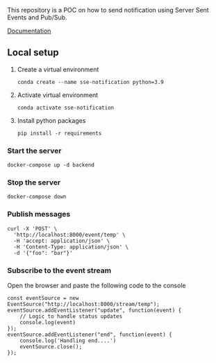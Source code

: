 This repository is a POC on how to send notification using Server Sent Events and Pub/Sub.

[Documentation](https://jinayshah86.notion.site/Notification-services-06d24c1d339e4fb09103250f56f6bb66)

## Local setup
1. Create a virtual environment
    ```
    conda create --name sse-notification python=3.9
    ```
2. Activate virtual environment
    ```
    conda activate sse-notification
    ```
3. Install python packages
    ```
    pip install -r requirements
    ```

### Start the server
```
docker-compose up -d backend
```

### Stop the server
```
docker-compose down
```

### Publish messages
```
curl -X 'POST' \
  'http://localhost:8000/event/temp' \
  -H 'accept: application/json' \
  -H 'Content-Type: application/json' \
  -d '{"foo": "bar"}'
```

### Subscribe to the event stream
Open the browser and paste the following code to the console
```
const eventSource = new EventSource("http://localhost:8000/stream/temp");
eventSource.addEventListener("update", function(event) {
    // Logic to handle status updates
    console.log(event)
});
eventSource.addEventListener("end", function(event) {
    console.log('Handling end....')
    eventSource.close();
});
```
